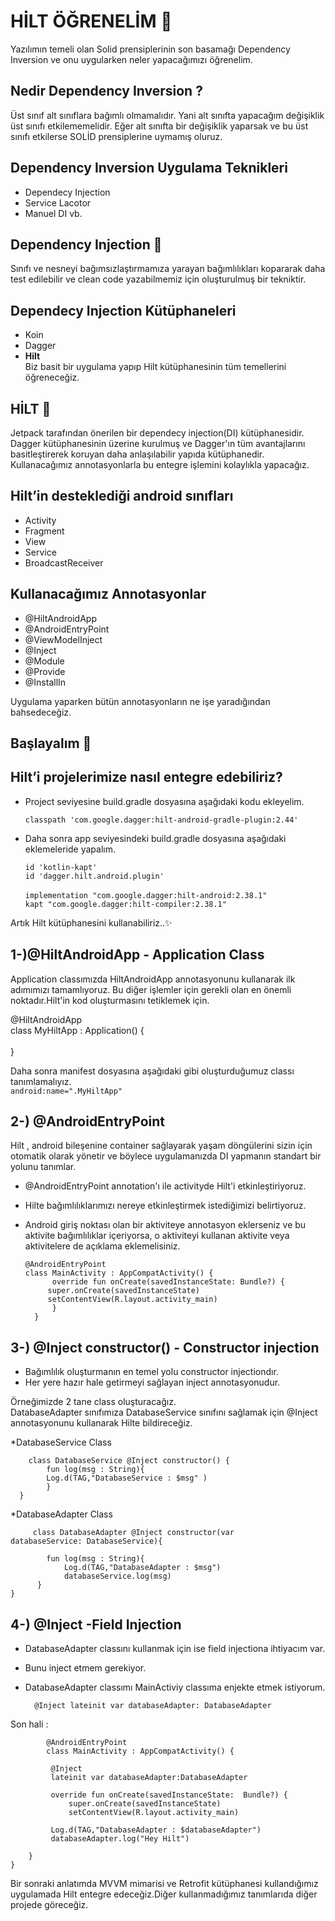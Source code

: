 # HİLT ÖĞRENELİM 🎉

 Yazılımın temeli olan Solid prensiplerinin son basamağı Dependency Inversion ve onu uygularken neler yapacağımızı öğrenelim.

## Nedir Dependency Inversion ? 
 Üst sınıf alt sınıflara bağımlı olmamalıdır. Yani alt sınıfta yapacağım değişiklik üst sınıfı etkilememelidir. Eğer alt sınıfta bir değişiklik yaparsak ve bu üst sınıfı etkilerse SOLİD prensiplerine uymamış oluruz. 

## Dependency Inversion Uygulama Teknikleri

- Dependecy Injection
- Service Lacotor
- Manuel DI vb.
  
## Dependency Injection 💊
Sınıfı ve nesneyi bağımsızlaştırmamıza yarayan bağımlılıkları kopararak daha test edilebilir ve clean code yazabilmemiz için oluşturulmuş bir tekniktir.

## Dependecy Injection Kütüphaneleri
- Koin
- Dagger
- <b>Hilt</b>
  <br>
Biz basit bir uygulama yapıp Hilt kütüphanesinin tüm temellerini öğreneceğiz.

## HİLT 🌙
Jetpack tarafından önerilen bir dependecy injection(DI) kütüphanesidir.
Dagger kütüphanesinin üzerine kurulmuş ve Dagger'ın tüm avantajlarını basitleştirerek koruyan daha anlaşılabilir yapıda kütüphanedir.<br>
Kullanacağımız annotasyonlarla bu entegre işlemini kolaylıkla yapacağız.

## Hilt’in desteklediği android sınıfları
- Activity
- Fragment
- View
- Service
- BroadcastReceiver
  
## Kullanacağımız Annotasyonlar 

- @HiltAndroidApp
- @AndroidEntryPoint
- @ViewModelInject
- @Inject
- @Module
- @Provide
- @InstallIn

Uygulama yaparken bütün annotasyonların ne işe yaradığından bahsedeceğiz.

## Başlayalım 🌈
## Hilt’i projelerimize nasıl entegre edebiliriz?

 * Project seviyesine build.gradle dosyasına aşağıdaki kodu ekleyelim.<br>
  
   `classpath 'com.google.dagger:hilt-android-gradle-plugin:2.44'`

  * Daha sonra app seviyesindeki build.gradle dosyasına aşağıdaki eklemeleride yapalım.<br> 
	
    `id 'kotlin-kapt'` <br>
    `id 'dagger.hilt.android.plugin'`<br>
     <br> 
       `implementation "com.google.dagger:hilt-android:2.38.1"`<br>
    `kapt "com.google.dagger:hilt-compiler:2.38.1" ` 

Artık Hilt kütüphanesini kullanabiliriz..✨  


## 1-)@HiltAndroidApp -  Application Class

Application classımızda HiltAndroidApp annotasyonunu kullanarak ilk adımımızı tamamlıyoruz. Bu diğer işlemler için gerekli olan en önemli noktadır.Hilt'in kod oluşturmasını tetiklemek için.

 @HiltAndroidApp<br>
class MyHiltApp : Application() {<br>
    <br>
 }<br>

 Daha sonra manifest dosyasına aşağıdaki gibi oluşturduğumuz classı tanımlamalıyız.<br>
 `android:name=".MyHiltApp"`

 ## 2-) @AndroidEntryPoint
 Hilt , android bileşenine container sağlayarak yaşam döngülerini sizin için otomatik olarak yönetir ve böylece uygulamanızda DI yapmanın standart bir yolunu tanımlar.

- @AndroidEntryPoint annotation'ı ile activityde Hilt'i etkinleştiriyoruz.<br>
- Hilte bağımlılıklarımızı nereye etkinleştirmek istediğimizi belirtiyoruz. <br>
- Android giriş noktası olan bir aktiviteye annotasyon  eklerseniz ve bu aktivite bağımlılıklar içeriyorsa, o aktiviteyi kullanan aktivite veya aktivitelere de açıklama eklemelisiniz.<br>

 

     
      @AndroidEntryPoint
      class MainActivity : AppCompatActivity() {
            override fun onCreate(savedInstanceState: Bundle?) {
           super.onCreate(savedInstanceState)
           setContentView(R.layout.activity_main)
            }
        }  


## 3-) @Inject constructor() - Constructor injection 

- Bağımlılık oluşturmanın en temel yolu constructor injectiondır.
- Her yere hazır hale getirmeyi sağlayan inject annotasyonudur.

Örneğimizde 2 tane class oluşturacağız.<br>
DatabaseAdapter sınıfımıza DatabaseService sınıfını sağlamak için @Inject annotasyonunu kullanarak Hilte bildireceğiz.


*DatabaseService Class<br>

        class DatabaseService @Inject constructor() {
            fun log(msg : String){
            Log.d(TAG,"DatabaseService : $msg" )
            }
      }



*DatabaseAdapter Class<br>
        
         class DatabaseAdapter @Inject constructor(var      databaseService: DatabaseService){

            fun log(msg : String){
                Log.d(TAG,"DatabaseAdapter : $msg")
                databaseService.log(msg)
          }
    }
  

## 4-) @Inject -Field Injection

- DatabaseAdapter classını kullanmak için ise field injectiona ihtiyacım var.
- Bunu inject etmem gerekiyor.

- DatabaseAdapter classımı MainActiviy classıma enjekte etmek istiyorum.

        @Inject lateinit var databaseAdapter: DatabaseAdapter



Son hali : 

            @AndroidEntryPoint
            class MainActivity : AppCompatActivity() {

             @Inject 
             lateinit var databaseAdapter:DatabaseAdapter

             override fun onCreate(savedInstanceState:  Bundle?) {
                 super.onCreate(savedInstanceState)
                 setContentView(R.layout.activity_main)

             Log.d(TAG,"DatabaseAdapter : $databaseAdapter")
             databaseAdapter.log("Hey Hilt")

        }
    }


Bir sonraki anlatımda MVVM mimarisi ve Retrofit kütüphanesi kullandığımız uygulamada Hilt entegre edeceğiz.Diğer kullanmadığımız tanımlarıda diğer projede göreceğiz.


 





         

















  
  






